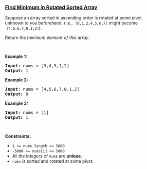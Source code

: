 ### [Find Minimum in Rotated Sorted Array](https://leetcode.com/problems/find-minimum-in-rotated-sorted-array)

<p>Suppose an array sorted in ascending order is rotated at some pivot unknown to you beforehand. (i.e., &nbsp;<code>[0,1,2,4,5,6,7]</code>&nbsp;might become &nbsp;<code>[4,5,6,7,0,1,2]</code>).</p>

<p>Return <em>the minimum element of this array</em>.</p>

<p>&nbsp;</p>
<p><strong>Example 1:</strong></p>
<pre><strong>Input:</strong> nums = [3,4,5,1,2]
<strong>Output:</strong> 1
</pre><p><strong>Example 2:</strong></p>
<pre><strong>Input:</strong> nums = [4,5,6,7,0,1,2]
<strong>Output:</strong> 0
</pre><p><strong>Example 3:</strong></p>
<pre><strong>Input:</strong> nums = [1]
<strong>Output:</strong> 1
</pre>
<p>&nbsp;</p>
<p><strong>Constraints:</strong></p>

<ul>
	<li><code>1 &lt;= nums.length &lt;= 5000</code></li>
	<li><code>-5000 &lt;= nums[i] &lt;= 5000</code></li>
	<li>All the integers of <code>nums</code> are <strong>unique</strong>.</li>
	<li><code>nums</code> is sorted and rotated at some pivot.</li>
</ul>
